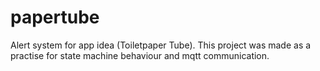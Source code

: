 # papertube
Alert system for app idea (Toiletpaper Tube). This project was made as a practise for state machine behaviour and mqtt communication.
